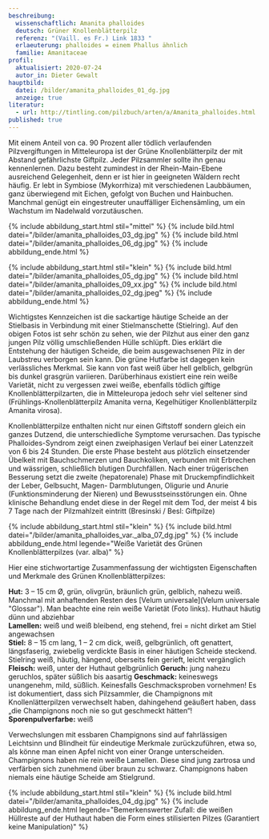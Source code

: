 ```yaml
---
beschreibung:
  wissenschaftlich: Amanita phalloides
  deutsch: Grüner Knollenblätterpilz
  referenz: "(Vaill. es Fr.) Link 1833 "
  erlaeuterung: phalloides = einem Phallus ähnlich
  familie: Amanitaceae
profil:
  aktualisiert: 2020-07-24
  autor_in: Dieter Gewalt
hauptbild:
  datei: /bilder/amanita_phalloides_01_dg.jpg
  anzeige: true
literatur:
  - url: http://tintling.com/pilzbuch/arten/a/Amanita_phalloides.html
published: true
---
```

Mit einem Anteil von ca. 90 Prozent aller tödlich verlaufenden Pilzvergiftungen in Mitteleuropa ist der Grüne Knollenblätterpilz der mit Abstand gefährlichste Giftpilz. Jeder Pilzsammler sollte ihn genau kennenlernen. Dazu besteht zumindest in der Rhein-Main-Ebene ausreichend Gelegenheit, denn er ist hier in geeigneten Wäldern recht häufig. Er lebt in Symbiose (Mykorrhiza) mit verschiedenen Laubbäumen, ganz überwiegend mit Eichen, gefolgt von Buchen und Hainbuchen. Manchmal genügt ein eingestreuter unauffälliger Eichensämling, um ein Wachstum im Nadelwald vorzutäuschen.

{% include abbildung_start.html stil="mittel" %}
{% include bild.html datei="/bilder/amanita_phalloides_03_dg.jpg" %}
{% include bild.html datei="/bilder/amanita_phalloides_06_dg.jpg" %}
{% include abbildung_ende.html %}

{% include abbildung_start.html stil="klein" %}
{% include bild.html datei="/bilder/amanita_phalloides_05_dg.jpg" %}
{% include bild.html datei="/bilder/amanita_phalloides_09_xx.jpg" %}
{% include bild.html datei="/bilder/amanita_phalloides_02_dg.jpeg" %}
{% include abbildung_ende.html %}

Wichtigstes Kennzeichen ist die sackartige häutige Scheide an der Stielbasis in Verbindung mit einer Stielmanschette (Stielring). Auf den obigen Fotos ist sehr schön zu sehen, wie der Pilzhut aus einer den ganz jungen Pilz völlig umschließenden Hülle schlüpft. Dies erklärt die Entstehung der häutigen Scheide, die beim ausgewachsenen Pilz in der Laubstreu verborgen sein kann. Die grüne Hutfarbe ist dagegen kein verlässliches Merkmal. Sie kann von fast weiß über hell gelblich, gelbgrün bis dunkel grasgrün variieren. Darüberhinaus existiert eine rein weiße Varietät, nicht zu vergessen zwei weiße, ebenfalls tödlich giftige Knollenblätterpilzarten, die in Mitteleuropa jedoch sehr viel seltener sind (Frühlings-Knollenblätterpilz Amanita verna, Kegelhütiger Knollenblätterpilz Amanita virosa).

Knollenblätterpilze enthalten nicht nur einen Giftstoff sondern gleich ein ganzes Dutzend, die unterschiedliche Symptome verursachen. Das typische Phalloides-Syndrom zeigt einen zweiphasigen Verlauf bei einer Latenzzeit von 6 bis 24 Stunden. Die erste Phase besteht aus plötzlich einsetzender Übelkeit mit Bauchschmerzen und Bauchkoliken, verbunden mit Erbrechen und wässrigen, schließlich blutigen Durchfällen. Nach einer trügerischen Besserung setzt die zweite (hepatorenale) Phase mit Druckempfindlichkeit der Leber, Gelbsucht, Magen- Darmblutungen, Oligurie und Anurie (Funktionsminderung der Nieren) und Bewusstseinsstörungen ein. Ohne klinische Behandlung endet diese in der Regel mit dem Tod, der meist 4 bis 7 Tage nach der Pilzmahlzeit eintritt (Bresinski / Besl: Giftpilze)

{% include abbildung_start.html stil="klein" %}
{% include bild.html datei="/bilder/amanita_phalloides_var._alba_07_dg.jpg" %}
{% include abbildung_ende.html legende="Weiße Varietät des Grünen Knollenblätterpilzes (var. alba)" %}

Hier eine stichwortartige Zusammenfassung der wichtigsten Eigenschaften und Merkmale des Grünen Knollenblätterpilzes:

**Hut:** 3 – 15 cm Ø, grün, olivgrün, bräunlich grün, gelblich, nahezu weiß. Manchmal mit anhaftenden Resten des [Velum universale](Velum universale "Glossar"). Man beachte eine rein weiße Varietät (Foto links). Huthaut häutig dünn und abziehbar  
**Lamellen:** weiß und weiß bleibend, eng stehend, frei = nicht dirket am Stiel angewachsen  
**Stiel:** 8 – 15 cm lang, 1 – 2 cm dick, weiß, gelbgrünlich, oft genattert, längsfaserig, zwiebelig verdickte Basis in einer häutigen Scheide steckend. Stielring weiß, häutig, hängend, oberseits fein gerieft, leicht vergänglich
**Fleisch:** weiß, unter der Huthaut gelbgrünlich
**Geruch:** jung nahezu geruchlos, später süßlich bis aasartig
**Geschmack:** keineswegs unangenehm, mild, süßlich. Keinesfalls Geschmacksproben vornehmen! Es ist dokumentiert, dass sich Pilzsammler, die Champignons mit Knollenlätterpilzen verwechselt haben, dahingehend geäußert haben, dass „die Champignons noch nie so gut geschmeckt hätten“!
**Sporenpulverfarbe:** weiß

Verwechslungen mit essbaren Champignons sind auf fahrlässigen Leichtsinn und Blindheit für eindeutige Merkmale zurückzuführen, etwa so, als könne man einen Apfel nicht von einer Orange unterscheiden. Champignons haben nie rein weiße Lamellen. Diese sind jung zartrosa und verfärben sich zunehmend über braun zu schwarz. Champignons haben niemals eine häutige Scheide am Stielgrund.

{% include abbildung_start.html stil="klein" %}
{% include bild.html datei="/bilder/amanita_phalloides_04_dg.jpg" %}
{% include abbildung_ende.html legende="Bemerkenswerter Zufall: die weißen Hüllreste auf der Huthaut haben die Form eines stilisierten Pilzes (Garantiert keine Manipulation)" %}